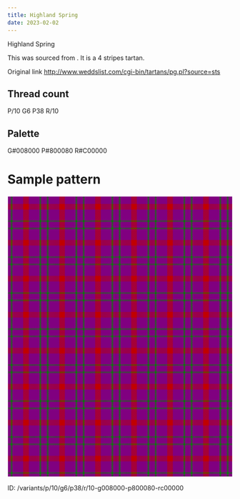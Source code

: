 ```yaml
---
title: Highland Spring
date: 2023-02-02
---
```

Highland Spring

This was sourced from <no value>.  It is a 4 stripes tartan.

Original link http://www.weddslist.com/cgi-bin/tartans/pg.pl?source=sts

## Thread count
P/10 G6 P38 R/10

## Palette
G#008000 P#800080 R#C00000

# Sample pattern

![Tartan detail](tartan.png "P/10 G6 P38 R/10 tartan")

ID: /variants/p/10/g6/p38/r/10-g008000-p800080-rc00000